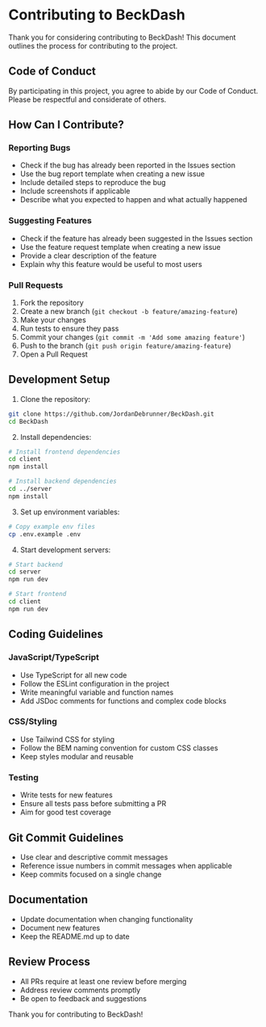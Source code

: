 # Contributing to BeckDash

Thank you for considering contributing to BeckDash! This document outlines the process for contributing to the project.

## Code of Conduct

By participating in this project, you agree to abide by our Code of Conduct. Please be respectful and considerate of others.

## How Can I Contribute?

### Reporting Bugs

- Check if the bug has already been reported in the Issues section
- Use the bug report template when creating a new issue
- Include detailed steps to reproduce the bug
- Include screenshots if applicable
- Describe what you expected to happen and what actually happened

### Suggesting Features

- Check if the feature has already been suggested in the Issues section
- Use the feature request template when creating a new issue
- Provide a clear description of the feature
- Explain why this feature would be useful to most users

### Pull Requests

1. Fork the repository
2. Create a new branch (`git checkout -b feature/amazing-feature`)
3. Make your changes
4. Run tests to ensure they pass
5. Commit your changes (`git commit -m 'Add some amazing feature'`)
6. Push to the branch (`git push origin feature/amazing-feature`)
7. Open a Pull Request

## Development Setup

1. Clone the repository:
```bash
git clone https://github.com/JordanDebrunner/BeckDash.git
cd BeckDash
```

2. Install dependencies:
```bash
# Install frontend dependencies
cd client
npm install

# Install backend dependencies
cd ../server
npm install
```

3. Set up environment variables:
```bash
# Copy example env files
cp .env.example .env
```

4. Start development servers:
```bash
# Start backend
cd server
npm run dev

# Start frontend
cd client
npm run dev
```

## Coding Guidelines

### JavaScript/TypeScript

- Use TypeScript for all new code
- Follow the ESLint configuration in the project
- Write meaningful variable and function names
- Add JSDoc comments for functions and complex code blocks

### CSS/Styling

- Use Tailwind CSS for styling
- Follow the BEM naming convention for custom CSS classes
- Keep styles modular and reusable

### Testing

- Write tests for new features
- Ensure all tests pass before submitting a PR
- Aim for good test coverage

## Git Commit Guidelines

- Use clear and descriptive commit messages
- Reference issue numbers in commit messages when applicable
- Keep commits focused on a single change

## Documentation

- Update documentation when changing functionality
- Document new features
- Keep the README.md up to date

## Review Process

- All PRs require at least one review before merging
- Address review comments promptly
- Be open to feedback and suggestions

Thank you for contributing to BeckDash!